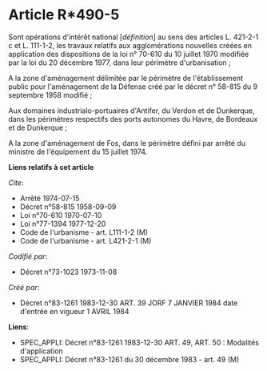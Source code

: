 # Article R*490-5

Sont opérations d'intérêt national [*définition*] au sens des articles L. 421-2-1 c et L. 111-1-2, les travaux relatifs aux
agglomérations nouvelles créées en application des dispositions de la loi n° 70-610 du 10 juillet 1970 modifiée par la loi du
20 décembre 1977, dans leur périmètre d'urbanisation ;

A la zone d'aménagement délimitée par le périmètre de l'établissement public pour l'aménagement de la Défense créé par le
décret n° 58-815 du 9 septembre 1958 modifié ;

Aux domaines industrialo-portuaires d'Antifer, du Verdon et de Dunkerque, dans les périmètres respectifs des ports autonomes
du Havre, de Bordeaux et de Dunkerque ;

A la zone d'aménagement de Fos, dans le périmètre défini par arrêté du ministre de l'équipement du 15 juillet 1974.

**Liens relatifs à cet article**

_Cite_:

  - Arrêté 1974-07-15
  - Décret n°58-815 1958-09-09
  - Loi n°70-610 1970-07-10
  - Loi n°77-1394 1977-12-20
  - Code de l'urbanisme - art. L111-1-2 (M)
  - Code de l'urbanisme - art. L421-2-1 (M)

_Codifié par_:

  - Décret n°73-1023 1973-11-08

_Créé par_:

  - Décret n°83-1261 1983-12-30 ART. 39 JORF 7 JANVIER 1984 date d'entrée en vigueur 1 AVRIL 1984

**Liens**:

  - SPEC_APPLI: Décret n°83-1261 1983-12-30 ART. 49, ART. 50 : Modalités d'application
  - SPEC_APPLI: Décret n°83-1261 du 30 décembre 1983 - art. 49 (M)
